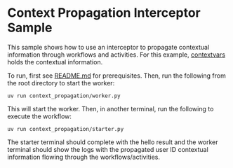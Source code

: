 # Context Propagation Interceptor Sample

This sample shows how to use an interceptor to propagate contextual information through workflows and activities. For
this example, [contextvars](https://docs.python.org/3/library/contextvars.html) holds the contextual information.

To run, first see [README.md](../README.md) for prerequisites. Then, run the following from the root directory to start the
worker:

    uv run context_propagation/worker.py

This will start the worker. Then, in another terminal, run the following to execute the workflow:

    uv run context_propagation/starter.py

The starter terminal should complete with the hello result and the worker terminal should show the logs with the
propagated user ID contextual information flowing through the workflows/activities.